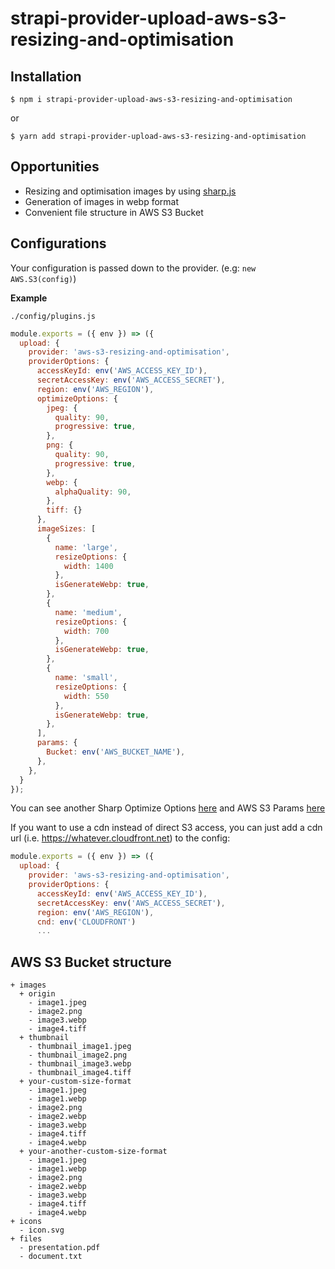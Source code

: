# strapi-provider-upload-aws-s3-resizing-and-optimisation

## Installation

```
$ npm i strapi-provider-upload-aws-s3-resizing-and-optimisation
```

or

```
$ yarn add strapi-provider-upload-aws-s3-resizing-and-optimisation
```

## Opportunities

+ Resizing and optimisation images by using [sharp.js](https://sharp.pixelplumbing.com/)
+ Generation of images in webp format
+ Convenient file structure in AWS S3 Bucket

## Configurations

Your configuration is passed down to the provider. (e.g: `new AWS.S3(config)`)

**Example**

`./config/plugins.js`

```js
module.exports = ({ env }) => ({
  upload: {
    provider: 'aws-s3-resizing-and-optimisation',
    providerOptions: {
      accessKeyId: env('AWS_ACCESS_KEY_ID'),
      secretAccessKey: env('AWS_ACCESS_SECRET'),
      region: env('AWS_REGION'),
      optimizeOptions: {
        jpeg: {
          quality: 90,
          progressive: true,
        },
        png: {
          quality: 90,
          progressive: true,
        },
        webp: {
          alphaQuality: 90,
        },
        tiff: {}
      },
      imageSizes: [
        {
          name: 'large',
          resizeOptions: {
            width: 1400
          },
          isGenerateWebp: true,
        },
        {
          name: 'medium',
          resizeOptions: {
            width: 700
          },
          isGenerateWebp: true,
        },
        {
          name: 'small',
          resizeOptions: {
            width: 550
          },
          isGenerateWebp: true,
        },
      ],
      params: {
        Bucket: env('AWS_BUCKET_NAME'),
      },
    },
  }
});
```

You can see another Sharp Optimize Options [here](https://sharp.pixelplumbing.com/api-output#jpeg) and AWS S3 Params [here](https://docs.aws.amazon.com/AWSJavaScriptSDK/latest/AWS/S3.html#constructor-property)

If you want to use a cdn instead of direct S3 access, you can just add a cdn url (i.e. https://whatever.cloudfront.net) to the config:

```js
module.exports = ({ env }) => ({
  upload: {
    provider: 'aws-s3-resizing-and-optimisation',
    providerOptions: {
      accessKeyId: env('AWS_ACCESS_KEY_ID'),
      secretAccessKey: env('AWS_ACCESS_SECRET'),
      region: env('AWS_REGION'),
      cnd: env('CLOUDFRONT')
      ...
```

## AWS S3 Bucket structure

```
+ images
  + origin
    - image1.jpeg
    - image2.png
    - image3.webp
    - image4.tiff
  + thumbnail
    - thumbnail_image1.jpeg
    - thumbnail_image2.png
    - thumbnail_image3.webp
    - thumbnail_image4.tiff
  + your-custom-size-format
    - image1.jpeg
    - image1.webp
    - image2.png
    - image2.webp
    - image3.webp
    - image4.tiff
    - image4.webp
  + your-another-custom-size-format
    - image1.jpeg
    - image1.webp
    - image2.png
    - image2.webp
    - image3.webp
    - image4.tiff
    - image4.webp
+ icons
  - icon.svg
+ files
  - presentation.pdf
  - document.txt
```
